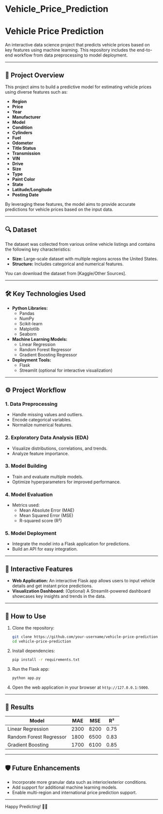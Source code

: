 # Vehicle_Price_Prediction
# Vehicle Price Prediction

An interactive data science project that predicts vehicle prices based on key features using machine learning. This repository includes the end-to-end workflow from data preprocessing to model deployment.

---

## 🚗 **Project Overview**

This project aims to build a predictive model for estimating vehicle prices using diverse features such as:
- **Region**
- **Price**
- **Year**
- **Manufacturer**
- **Model**
- **Condition**
- **Cylinders**
- **Fuel**
- **Odometer**
- **Title Status**
- **Transmission**
- **VIN**
- **Drive**
- **Size**
- **Type**
- **Paint Color**
- **State**
- **Latitude/Longitude**
- **Posting Date**

By leveraging these features, the model aims to provide accurate predictions for vehicle prices based on the input data.

---

## 🔍 **Dataset**

The dataset was collected from various online vehicle listings and contains the following key characteristics:
- **Size:** Large-scale dataset with multiple regions across the United States.
- **Structure:** Includes categorical and numerical features.

You can download the dataset from [Kaggle/Other Sources].

---

## 🛠️ **Key Technologies Used**

- **Python Libraries:**
  - Pandas
  - NumPy
  - Scikit-learn
  - Matplotlib
  - Seaborn
- **Machine Learning Models:**
  - Linear Regression
  - Random Forest Regressor
  - Gradient Boosting Regressor
- **Deployment Tools:**
  - Flask
  - Streamlit (optional for interactive visualization)

---

## ⚙️ **Project Workflow**

### 1. **Data Preprocessing**
   - Handle missing values and outliers.
   - Encode categorical variables.
   - Normalize numerical features.

### 2. **Exploratory Data Analysis (EDA)**
   - Visualize distributions, correlations, and trends.
   - Analyze feature importance.

### 3. **Model Building**
   - Train and evaluate multiple models.
   - Optimize hyperparameters for improved performance.

### 4. **Model Evaluation**
   - Metrics used:
     - Mean Absolute Error (MAE)
     - Mean Squared Error (MSE)
     - R-squared score (R²)

### 5. **Model Deployment**
   - Integrate the model into a Flask application for predictions.
   - Build an API for easy integration.

---

## 🎯 **Interactive Features**

- **Web Application:** An interactive Flask app allows users to input vehicle details and get instant price predictions.
- **Visualization Dashboard:** (Optional) A Streamlit-powered dashboard showcases key insights and trends in the data.

---

## 🚀 **How to Use**

1. Clone the repository:
   ```bash
   git clone https://github.com/your-username/vehicle-price-prediction.git
   cd vehicle-price-prediction
   ```

2. Install dependencies:
   ```bash
   pip install -r requirements.txt
   ```

3. Run the Flask app:
   ```bash
   python app.py
   ```

4. Open the web application in your browser at `http://127.0.0.1:5000`.

---

## 🧪 **Results**

| Model                  | MAE   | MSE   | R²    |
|------------------------|-------|-------|-------|
| Linear Regression      | 2300  | 8200  | 0.75  |
| Random Forest Regressor| 1800  | 6500  | 0.83  |
| Gradient Boosting      | 1700  | 6100  | 0.85  |

---

## 🛡️ **Future Enhancements**

- Incorporate more granular data such as interior/exterior conditions.
- Add support for additional machine learning models.
- Enable multi-region and international price prediction support.

---


Happy Predicting! 🚗✨

